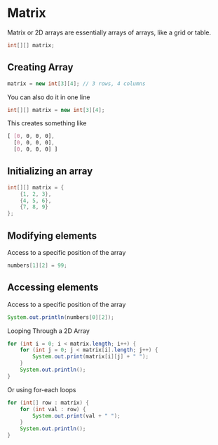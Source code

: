 # Matrix

Matrix or 2D arrays are essentially arrays of arrays, like a grid or table.

```java
int[][] matrix;
```

## Creating Array

```java
matrix = new int[3][4]; // 3 rows, 4 columns
```

You can also do it in one line

```java
int[][] matrix = new int[3][4];
```

This creates something like

```css
[ [0, 0, 0, 0],
  [0, 0, 0, 0],
  [0, 0, 0, 0] ]
```

## Initializing an array

```java
int[][] matrix = {
    {1, 2, 3},
    {4, 5, 6},
    {7, 8, 9}
};
```

## Modifying elements

Access to a specific position of the array

```java
numbers[1][2] = 99;
```

## Accessing elements

Access to a specific position of the array

```java
System.out.println(numbers[0][2]);
```

Looping Through a 2D Array

```java
for (int i = 0; i < matrix.length; i++) {
    for (int j = 0; j < matrix[i].length; j++) {
        System.out.print(matrix[i][j] + " ");
    }
    System.out.println();
}
```

Or using for-each loops

```java
for (int[] row : matrix) {
    for (int val : row) {
        System.out.print(val + " ");
    }
    System.out.println();
}
```
